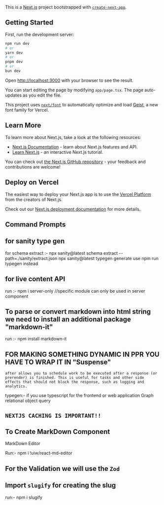 This is a [Next.js](https://nextjs.org) project bootstrapped with [`create-next-app`](https://nextjs.org/docs/app/api-reference/cli/create-next-app).

## Getting Started

First, run the development server:

```bash
npm run dev
# or
yarn dev
# or
pnpm dev
# or
bun dev
```

Open [http://localhost:3000](http://localhost:3000) with your browser to see the result.

You can start editing the page by modifying `app/page.tsx`. The page auto-updates as you edit the file.

This project uses [`next/font`](https://nextjs.org/docs/app/building-your-application/optimizing/fonts) to automatically optimize and load [Geist](https://vercel.com/font), a new font family for Vercel.

## Learn More

To learn more about Next.js, take a look at the following resources:

- [Next.js Documentation](https://nextjs.org/docs) - learn about Next.js features and API.
- [Learn Next.js](https://nextjs.org/learn) - an interactive Next.js tutorial.

You can check out [the Next.js GitHub repository](https://github.com/vercel/next.js) - your feedback and contributions are welcome!

## Deploy on Vercel

The easiest way to deploy your Next.js app is to use the [Vercel Platform](https://vercel.com/new?utm_medium=default-template&filter=next.js&utm_source=create-next-app&utm_campaign=create-next-app-readme) from the creators of Next.js.

Check out our [Next.js deployment documentation](https://nextjs.org/docs/app/building-your-application/deploying) for more details.

## Command Prompts

## for sanity type gen

for schema extract :- npx sanity@latest schema extract --path=./sanity/extract.json
npx sanity@latest typegen generate
use npm run typegen instead

## for live content API

run :- npm i server-only //specific module can only be used in server component

## To parse or convert markdown into html string we need to install an additional package "markdown-it"

run :- npm install markdown-it

## FOR MAKING SOMETHING DYNAMIC IN PPR YOU HAVE TO WRAP IT IN "Suspense"

`after allows you to schedule work to be executed after a response (or prerender) is finished. This is useful for tasks and other side effects that should not block the response, such as logging and analytics.`




typegen:- if you use typescript for the frontend or web application 
Graph relational object query

## `NEXTJS CACHING IS IMPORTANT!!`

## To Create MarkDown Component 

MarkDown Editor

Run:- npm i !uiw/react-md-editor

## For the Validation we will use the `Zod`

## Import `slugify` for creating the slug
run:- npm i slugify